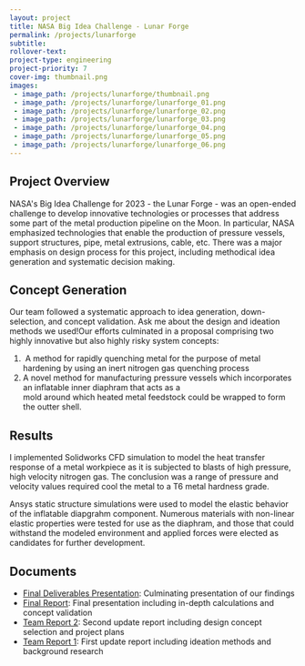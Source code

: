 ```yaml
---
layout: project
title: NASA Big Idea Challenge - Lunar Forge
permalink: /projects/lunarforge
subtitle:
rollover-text:
project-type: engineering
project-priority: 7
cover-img: thumbnail.png
images:
 - image_path: /projects/lunarforge/thumbnail.png
 - image_path: /projects/lunarforge/lunarforge_01.png
 - image_path: /projects/lunarforge/lunarforge_02.png
 - image_path: /projects/lunarforge/lunarforge_03.png
 - image_path: /projects/lunarforge/lunarforge_04.png
 - image_path: /projects/lunarforge/lunarforge_05.png
 - image_path: /projects/lunarforge/lunarforge_06.png
---
```


## Project Overview

NASA's Big Idea Challenge for 2023 - the Lunar Forge - was an open-ended challenge to develop innovative technologies or processes that address some part of the metal production pipeline on the Moon. In particular, NASA emphasized technologies that enable the production of pressure vessels, support structures, pipe, metal extrusions, cable, etc. There was a major emphasis on design process for this project, including methodical idea generation and systematic decision making. 

## Concept Generation

Our team followed a systematic approach to idea generation, down-selection, and concept validation. Ask me about the design and ideation methods we used!‍Our efforts culminated in a proposal comprising two highly innovative but also highly risky system concepts:                 
1.  A method for rapidly quenching metal for the purpose of metal hardening by using an inert nitrogen gas quenching process 
2.  A novel method for manufacturing pressure vessels which incorporates an inflatable inner diaphram that acts as a mold around which heated metal feedstock could be wrapped to form the outter shell.

## Results

I implemented Solidworks CFD simulation to model the heat transfer response of a metal workpiece as it is subjected to blasts of high pressure, high velocity nitrogen gas. The conclusion was a range of pressure and velocity values required cool the metal to a T6 metal hardness grade.

Ansys static structure simulations were used to model the elastic behavior of the inflatable diapgrahm component. Numerous materials with non-linear elastic properties were tested for use as the diaphram, and those that could withstand the modeled environment and applied forces were elected as candidates for further development. 

## Documents


* [Final Deliverables Presentation](https://youtu.be/nl4ozNvyHK0): Culminating presentation of our findings
* [Final Report](/projects/lunarforge/FinalReport.pdf): Final presentation including in-depth calculations and concept validation
* [Team Report 2](/projects/lunarforge/Report2.pdf): Second update report including design concept selection and project plans
* [Team Report 1](/projects/lunarforge/Report1.pdf): First update report including ideation methods and background research